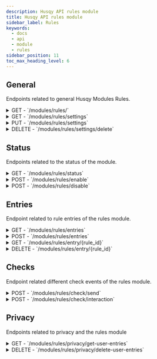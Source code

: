 ```yaml
---
description: Husqy API rules module
title: Husqy API rules module
sidebar_label: Rules
keywords:
  - docs
  - api
  - module
  - rules
sidebar_position: 11
toc_max_heading_level: 6
---
```


## General

Endpoints related to general Husqy Modules Rules.

<details>
  <summary>GET - `/modules/rules/`</summary>

Home endpoint for the Modules Rules Husqy API. Returns only success message displaying that it is the Modules Rules API route.

</details>

<details>
  <summary>GET - `/modules/rules/settings`</summary>

Get the settings of the rules module for the specified guild.

Query string parameters:
| field | required | type | description |
| --- | --- | --- | --- |
| guild_id | yes | `integer` | The ID of the guild to get the settings of |

Possible errors:

- BadRequestError
- SettingsError
- ModuleDisabledError
- InternalServerError

</details>

<details>
  <summary>PUT - `/modules/rules/settings`</summary>

Endpoint to change the settings of the rules module for the specified guild.

Body data (JSON):
| field | required | type | description |
| --- | --- | --- | --- |
| guild_id | yes | `integer` | The ID of the guild to change the rules module settings for |
| rules_channel | yes | `integer` | The ID of the channel to use for sending the rules. Can be 'dm' or None for a users DM channel |
| rules_actions_enabled | yes | `boolean` | If the rules action (accept & deny) should be enabled |
| rules_accepted_role_ids | yes | `list` | A list of role ID's to give when a user accepts the rules |
| rules_denied_action | yes | `integer` | The action to take when a users denies the rules. Can be 1 for 'No action', 2 for 'Add roles' and 3 for 'kick' |
| rules_denied_role_ids | yes | `list` | A list of role ID's to give to a user when they deny the rules. Only applicable when the rules_denied_action is set to 2. |

Possible errors:

- BadRequestError
- SettingsError
- ModuleDisabledError
- DatabaseError
- Unprocessable Entity

```
{
    "success": False,
    "data": {},
    "error": {
        "code": 422,
        "message": "Unprocessable Entity! {reason}",
    },
},
```

</details>

<details>
  <summary>DELETE - `/modules/rules/settings/delete`</summary>

Delete all settings of the rules module for a specified guild.

Body data (JSON):
| field | required | type | description |
| --- | --- | --- | --- |
| guild_id | yes | `integer` | The ID of the guild to delete the settings from |

Possible errors:

- BadRequestError

</details>

## Status

Endpoints related to the status of the module.

<details>
  <summary>GET - `/modules/rules/status`</summary>

Get the status of the rules module for the specified guild.

Query string parameters:
| field | required | type | description |
| --- | --- | --- | --- |
| guild_id | yes | `integer` | The ID of the guild to check the status of |

Possible errors:

- BadRequestError
- SettingsError

</details>

<details>
  <summary>POST - `/modules/rules/enable`</summary>

Endpoint to enable the rules module for the specified guild.

Body data (JSON):
| field | required | type | description |
| --- | --- | --- | --- |
| guild_id | yes | `integer` | The ID of the guild to enable the rules module for |

Possible errors:

- BadRequestError
- SettingsError
- ModuleEnabledError
- DatabaseError

</details>

<details>
  <summary>POST - `/modules/rules/disable`</summary>

Endpoint to disable the rules module for the specified guild.

Body data (JSON):
| field | required | type | description |
| --- | --- | --- | --- |
| guild_id | yes | `integer` | The ID of the guild to disable the rules module for |

Possible errors:

- BadRequestError
- SettingsError
- ModuleDisabledError
- DatabaseError

</details>

## Entries

Endpoint related to rule entries of the rules module.

<details>
  <summary>GET - `/modules/rules/entries`</summary>

Endpoint to get the configured rules of the rules module.

Query string parameters:
| field | required | type | description |
| --- | --- | --- | --- |
| guild_id | yes | `integer` | The ID of the guild to get the rules entries from |
| page | no | `integer` | The page number to get (default = 1) |
| page_size | no | `integer` | The amount of panels to return in one page (default = 10) |

Possible errors:

- BadRequestError
- SettingsError
- ModuleDisabledError
- InternalServerError

</details>

<details>
  <summary>POST - `/modules/rules/entries`</summary>

Endpoint to add a new rule to the rules module.

Body data (JSON):
| field | required | type | description |
| --- | --- | --- | --- |
| guild_id | yes | `integer` | The ID of the guild to get the rules entries from |
| rule_text | yes | `string` | The text of the rule |
| application_id | yes | `integer` | The ID of the application interaction. Can be None |
| token | yes | `string` | The token of the interaction. Can be None |

Possible errors:

- BadRequestError
- SettingsError
- ModuleDisabledError
- InternalServerError
- Unprocessable Entity

```
{
    "success": False,
    "data": {},
    "error": {
        "code": 422,
        "message": "Unprocessable Entity! {reason}",
    },
},
```

</details>

<details>
  <summary>GET - `/modules/rules/entry/{rule_id}`</summary>

Endpoint to get a rule of the rules module.

Query string parameters:
| field | required | type | description |
| --- | --- | --- | --- |
| guild_id | yes | `integer` | The ID of the guild where the rule is located |

Possible errors:

- BadRequestError
- SettingsError
- ModuleDisabledError
- InternalServerError

</details>

<details>
  <summary>DELETE - `/modules/rules/entry/{rule_id}`</summary>

Endpoint to delete a rule from the rules module.

Body data (JSON):
| field | required | type | description |
| --- | --- | --- | --- |
| guild_id | yes | `integer` | The ID of the guild where the rule is located |
| application_id | yes | `integer` | The ID of the application interaction. Can be None |
| token | yes | `string` | The token of the interaction. Can be None |

Possible errors:

- BadRequestError
- SettingsError
- ModuleDisabledError
- InternalServerError
- Unprocessable Entity

```
{
    "success": False,
    "data": {},
    "error": {
        "code": 422,
        "message": "Unprocessable Entity! {reason}",
    },
},
```

</details>

## Checks

Endpoint related different check events of the rules module.

<details>
  <summary>POST - `/modules/rules/check/send`</summary>

:::danger

Do not use this endpoint yourself! Rules will be send by Husqy when needed.

:::

Endpoint to check if the configured rules should be send to a users DM.

Body data (JSON):
| field | required | type | description |
| --- | --- | --- | --- |
| guild_id | yes | `integer` | The ID of the guild where the member has joined |
| application_id | yes | `integer` | The ID of the application interaction. Can be None |
| token | yes | `string` | The token of the interaction. Can be None |
| requester | yes | `integer` | The ID of the user who ran the `/rules retrigger` command. Can be None |

Possible errors:

- BadRequestError
- SettingsError
- ModuleDisabledError
- InternalServerError
- Unprocessable Entity

```
{
    "success": False,
    "data": {},
    "error": {
        "code": 422,
        "message": "Unprocessable Entity! {reason}",
    },
},
```

</details>

<details>
  <summary>POST - `/modules/rules/check/interaction`</summary>

:::danger

Do not use this endpoint yourself! Interactions with the rules module message will be handled by Husqy when needed.

:::

Endpoint to check if an interaction with a rules message should be handled.

Body data (JSON):
| field | required | type | description |
| --- | --- | --- | --- |
| message_id | yes | `integer` | The ID of the message that has been interacted with |
| channel_id | yes | `integer` | The ID of the channel where the interacted message is located |
| interaction_custom_id | yes | `string` | The custom ID of the interaction |
| interaction_id_token | yes | `string` | The token of the interaction. Can be None |
| application_id | yes | `string` | The ID of the application interaction. Can be None |

Possible errors:

- BadRequestError
- SettingsError
- ModuleDisabledError
- InternalServerError
- Unprocessable Entity

```
{
    "success": False,
    "data": {},
    "error": {
        "code": 422,
        "message": "Unprocessable Entity! {reason}",
    },
},
```

</details>

## Privacy

Endpoints related to privacy and the rules module

<details>
  <summary>GET - `/modules/rules/privacy/get-user-entries`</summary>

:::danger

Do not use this endpoint yourself! This endpoint will be used by Husqy's Privacy configurator (`/privacy`) command.

:::

Endpoint to get the amount of references in rules to your user.

Query string parameters:
| field | required | type | description |
| --- | --- | --- | --- |
| guild_id | yes | `integer` | The ID of the guild to get the specified references in |
| privacy_member_id | yes | `integer` | The ID of the member who wants to check their references |

Possible errors:

- BadRequestError
- ForbiddenError
- InternalServerError

</details>

<details>
  <summary>DELETE - `/modules/rules/privacy/delete-user-entries`</summary>

:::danger

Do not use this endpoint yourself! This endpoint will be used by Husqy's Privacy configurator (`/privacy`) command.

:::

Endpoint to delete the references in rules to your user.

Body data (JSON):
| field | required | type | description |
| --- | --- | --- | --- |
| guild_id | yes | `integer` | The ID of the guild to delete the specified references in |
| privacy_member_id | yes | `integer` | The ID of the member who wants to remove their references |

Possible errors:

- BadRequestError
- ForbiddenError
- InternalServerError

</details>